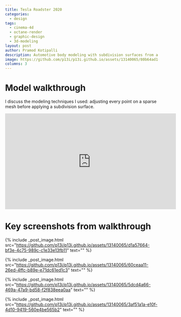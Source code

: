```yaml
---
title: Tesla Roadster 2020
categories:
  - design
tags:
  - cinema-4d
  - octane-render
  - graphic-design
  - 3d-modeling
layout: post
author: Pramod Kotipalli
description: Automotive body modeling with subdivision surfaces from a polygon shell
image: https://github.com/p13i/p13i.github.io/assets/13140065/80b64ad1-3542-44b4-871f-93995f8d0b6a
columns: 3
---
```


# Model walkthrough

I discuss the modeling techniques I used: adjusting every point on a sparse mesh before applying a subdivision surface.

<iframe width="560" height="315" src="https://www.youtube.com/embed/Zpz5SftiTWY" title="YouTube video player" frameborder="0" allow="accelerometer; autoplay; clipboard-write; encrypted-media; gyroscope; picture-in-picture; web-share" allowfullscreen></iframe>

# Key screenshots from walkthrough

{% include _post_image.html
  src="https://github.com/p13i/p13i.github.io/assets/13140065/d1a57664-bf3e-4c75-989c-c1e33e13fb11"
  text="" %}

{% include _post_image.html
  src="https://github.com/p13i/p13i.github.io/assets/13140065/60ceaa11-26ed-4ffc-b89e-e71dc61ed1c3"
  text="" %}

{% include _post_image.html
  src="https://github.com/p13i/p13i.github.io/assets/13140065/5dcd4a66-469a-47a9-bd58-f2f838eea0aa"
  text="" %}

{% include _post_image.html
  src="https://github.com/p13i/p13i.github.io/assets/13140065/3af51a1a-e10f-4d10-9419-560e4be565b2"
  text="" %}
